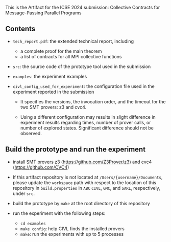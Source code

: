 This is the Artifact for the ICSE 2024 submission: Collective Contracts for Message-Passing Parallel Programs

## Contents
- `tech_report.pdf`: the extended technical report, including
    - a complete proof for the main theorem
    - a list of contracts for all MPI collective functions

- `src`: the source code of the prototype tool used in the submission

- `examples`: the experiment examples

- `civl_config_used_for_experiment`: the configuration file used in
  the experiment reported in the submission

    - It specifies the versions, the invocation order, and the timeout
      for the two SMT provers: z3 and cvc4.

    - Using a different configuration may results in slight difference
      in experiment results regarding times, number of prover calls,
      or number of explored states.  Significant difference should not
      be observed.


## Build the prototype and run the experiment

- install SMT provers z3 (https://github.com/Z3Prover/z3) and cvc4 (https://github.com/CVC4)

- If this artifact repository is not located at
  `/Users/{username}/Documents`, please update the `workspace` path with
  respect to the location of this repository in `build.properties` in
  `ABC` `CIVL`, `GMC`, and `SARL`, respectively, under `src`.

- build the prototype by `make` at the root directory of this repository

- run the experiment with the following steps:
    - `cd examples`
    - `make config`: help CIVL finds the installed provers
    - `make`: run the experiments with up to 5 processes

